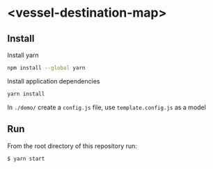 # \<vessel-destination-map\>


## Install

Install yarn
```sh
npm install --global yarn
```
Install application dependencies
```sh
yarn install
```

In `./demo/` create a `config.js` file, use `template.config.js` as a model

## Run

From the root directory of this repository run:
```
$ yarn start
```
